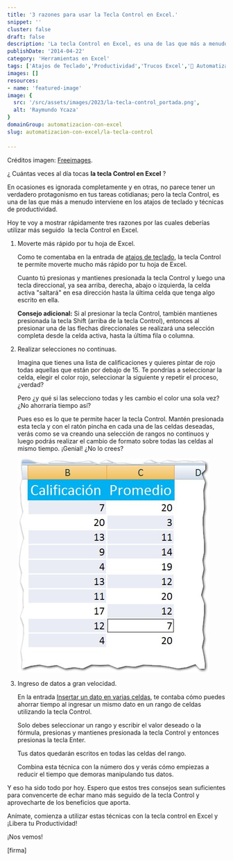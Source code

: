 ```yaml
---
title: '3 razones para usar la Tecla Control en Excel.'
snippet: ''
cluster: false
draft: false 
description: 'La tecla Control en Excel, es una de las que más a menudo interviene en los atajos de teclado y técnicas de productividad.'
publishDate: '2014-04-22'
category: 'Herramientas en Excel'
tags: ['Atajos de Teclado','Productividad','Trucos Excel','🤖 Automatización con Excel']
images: []
resources: 
- name: 'featured-image'
image: {
  src: '/src/assets/images/2023/la-tecla-control_portada.png',
  alt: 'Raymundo Ycaza'
}
domainGroup: automatizacion-con-excel
slug: automatizacion-con-excel/la-tecla-control

---
```


Créditos imagen: [Freeimages](http://www.freeimages.com/photo/176068 "Freeimages").

¿ Cuántas veces al día tocas **la tecla Control en Excel** ?

En ocasiones es ignorada completamente y en otras, no parece tener un verdadero protagonismo en tus tareas cotidianas; pero la tecla Control, es una de las que más a menudo interviene en los atajos de teclado y técnicas de productividad.

Hoy te voy a mostrar rápidamente tres razones por las cuales deberías utilizar más seguido  la tecla Control en Excel.

1. Moverte más rápido por tu hoja de Excel.
    
    Como te comentaba en la entrada de [atajos de teclado](http://raymundo.me/5), la tecla Control te permite moverte mucho más rápido por tu hoja de Excel.
    
    Cuanto tú presionas y mantienes presionada la tecla Control y luego una tecla direccional, ya sea arriba, derecha, abajo o izquierda, la celda activa "saltará" en esa dirección hasta la última celda que tenga algo escrito en ella.
    
    **Consejo adicional:** Si al presionar la tecla Control, también mantienes presionada la tecla Shift (arriba de la tecla Control), entonces al presionar una de las flechas direccionales se realizará una selección completa desde la celda activa, hasta la última fila o columna.
2. Realizar selecciones no continuas.
    
    Imagina que tienes una lista de calificaciones y quieres pintar de rojo todas aquellas que están por debajo de 15. Te pondrías a seleccionar la celda, elegir el color rojo, seleccionar la siguiente y repetir el proceso, ¿verdad?
    
    Pero ¿y qué si las selecciono todas y les cambio el color una sola vez? ¿No ahorraría tiempo así?
    
    Pues eso es lo que te permite hacer la tecla Control. Mantén presionada esta tecla y con el ratón pincha en cada una de las celdas deseadas, verás como se va creando una selección de rangos no continuos y luego podrás realizar el cambio de formato sobre todas las celdas al mismo tiempo. ¡Genial! ¿No lo crees?
    
    [![la-tecla-control](images/seleccion-con-tecla-control-en-excel1.jpg)](http://raymundoycaza.com/wp-content/uploads/seleccion-con-tecla-control-en-excel1.jpg)
3. Ingreso de datos a gran velocidad.
    
    En la entrada [Insertar un dato en varias celdas](http://raymundo.me/w), te contaba cómo puedes ahorrar tiempo al ingresar un mismo dato en un rango de celdas utilizando la tecla Control.
    
    Solo debes seleccionar un rango y escribir el valor deseado o la fórmula, presionas y mantienes presionada la tecla Control y entonces presionas la tecla Enter.
    
    Tus datos quedarán escritos en todas las celdas del rango.
    
    Combina esta técnica con la número dos y verás cómo empiezas a reducir el tiempo que demoras manipulando tus datos.

Y eso ha sido todo por hoy. Espero que estos tres consejos sean suficientes para convencerte de echar mano más seguido de la tecla Control y aprovecharte de los beneficios que aporta.

Anímate, comienza a utilizar estas técnicas con la tecla control en Excel y ¡Libera tu Productividad!

¡Nos vemos!

\[firma\]
